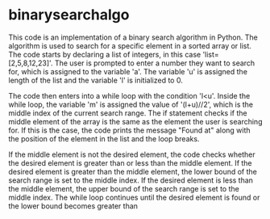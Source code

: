 # binarysearchalgo
This code is an implementation of a binary search algorithm in Python. The algorithm is used to search for a specific element in a sorted array or list. The code starts by declaring a list of integers, in this case 'list=[2,5,8,12,23]'. The user is prompted to enter a number they want to search for, which is assigned to the variable 'a'. The variable 'u' is assigned the length of the list and the variable 'l' is initialized to 0.

The code then enters into a while loop with the condition 'l<u'. Inside the while loop, the variable 'm' is assigned the value of '(l+u)//2', which is the middle index of the current search range. The if statement checks if the middle element of the array is the same as the element the user is searching for. If this is the case, the code prints the message "Found at" along with the position of the element in the list and the loop breaks.

If the middle element is not the desired element, the code checks whether the desired element is greater than or less than the middle element. If the desired element is greater than the middle element, the lower bound of the search range is set to the middle index. If the desired element is less than the middle element, the upper bound of the search range is set to the middle index. The while loop continues until the desired element is found or the lower bound becomes greater than
